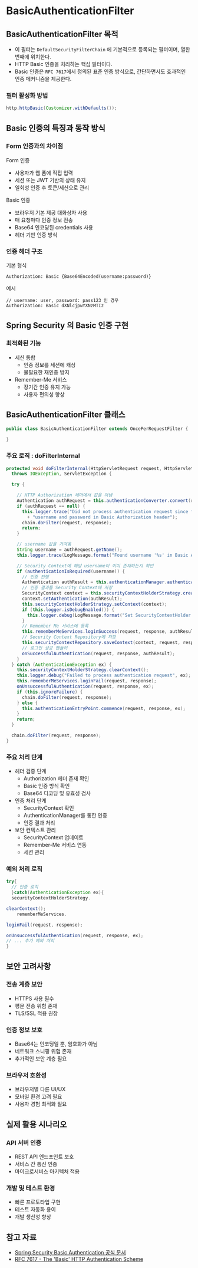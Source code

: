 # BasicAuthenticationFilter

## BasicAuthenticationFilter 목적

- 이 필터는 `DefaultSecurityFilterChain` 에 기본적으로 등록되는 필터이며, 열한 번째에 위치한다.
- HTTP Basic 인증을 처리하는 핵심 필터이다.
- Basic 인증은 `RFC 7617`에서 정의된 표준 인증 방식으로, 간단하면서도 효과적인 인증 메커니즘을 제공한다.

### 필터 활성화 방법

```java
http.httpBasic(Customizer.withDefaults());
```

## Basic 인증의 특징과 동작 방식

### Form 인증과의 차이점

Form 인증

- 사용자가 웹 폼에 직접 입력
- 세션 또는 JWT 기반의 상태 유지
- 일회성 인증 후 토큰/세션으로 관리

Basic 인증

- 브라우저 기본 제공 대화상자 사용
- 매 요청마다 인증 정보 전송
- Base64 인코딩된 credentials 사용
- 헤더 기반 인증 방식

### 인증 헤더 구조

기본 형식

```plaintext
Authorization: Basic {Base64Encoded(username:password)}
```

예시

```plaintext
// username: user, password: pass123 인 경우
Authorization: Basic dXNlcjpwYXNzMTIz
```

## Spring Security 의 Basic 인증 구현

### 최적화된 기능

- 세션 통합
  - 인증 정보를 세션에 캐싱
  - 불필요한 재인증 방지
- Remember-Me 서비스
  - 장기간 인증 유지 가능
  - 사용자 편의성 향상

## BasicAuthenticationFilter 클래스

```java
public class BasicAuthenticationFilter extends OncePerRequestFilter {
  
}
```

### 주요 로직 : doFilterInternal

```java
protected void doFilterInternal(HttpServletRequest request, HttpServletResponse response, FilterChain chain)
  throws IOException, ServletException {

  try {

    // HTTP Authorization 헤더에서 값을 꺼냄
    Authentication authRequest = this.authenticationConverter.convert(request);
    if (authRequest == null) {
      this.logger.trace("Did not process authentication request since failed to find "
        + "username and password in Basic Authorization header");
      chain.doFilter(request, response);
      return;
    }

    // username 값을 가져옴
    String username = authRequest.getName();
    this.logger.trace(LogMessage.format("Found username '%s' in Basic Authorization header", username));

    // Security Context에 해당 username이 이미 존재하는지 확인
    if (authenticationIsRequired(username)) {
      // 인증 진행
      Authentication authResult = this.authenticationManager.authenticate(authRequest);
      // 인증 결과를 Security Context에 저장
      SecurityContext context = this.securityContextHolderStrategy.createEmptyContext();
      context.setAuthentication(authResult);
      this.securityContextHolderStrategy.setContext(context);
      if (this.logger.isDebugEnabled()) {
        this.logger.debug(LogMessage.format("Set SecurityContextHolder to %s", authResult));
      }
      // Remember Me 서비스에 등록
      this.rememberMeServices.loginSuccess(request, response, authResult);
      // Security Context Repository에 저장
      this.securityContextRepository.saveContext(context, request, response);
      // 로그인 성공 핸들러
      onSuccessfulAuthentication(request, response, authResult);
    }
  } catch (AuthenticationException ex) {
    this.securityContextHolderStrategy.clearContext();
    this.logger.debug("Failed to process authentication request", ex);
    this.rememberMeServices.loginFail(request, response);
    onUnsuccessfulAuthentication(request, response, ex);
    if (this.ignoreFailure) {
      chain.doFilter(request, response);
    } else {
      this.authenticationEntryPoint.commence(request, response, ex);
    }
    return;
  }

  chain.doFilter(request, response);
}
```

### 주요 처리 단계

- 헤더 검증 단계
  - Authorization 헤더 존재 확인
  - Basic 인증 방식 확인
  - Base64 디코딩 및 유효성 검사
- 인증 처리 단계
  - SecurityContext 확인
  - AuthenticationManager를 통한 인증
  - 인증 결과 처리
- 보안 컨텍스트 관리
  - SecurityContext 업데이트
  - Remember-Me 서비스 연동
  - 세션 관리

### 예외 처리 로직

```java
try{
  // 인증 로직
  }catch(AuthenticationException ex){
  securityContextHolderStrategy.

clearContext();
    rememberMeServices.

loginFail(request, response);

onUnsuccessfulAuthentication(request, response, ex);
// ... 추가 예외 처리
}
```

## 보안 고려사항

### 전송 계층 보안

- HTTPS 사용 필수
- 평문 전송 위험 존재
- TLS/SSL 적용 권장

### 인증 정보 보호

- Base64는 인코딩일 뿐, 암호화가 아님
- 네트워크 스니핑 위험 존재
- 추가적인 보안 계층 필요

### 브라우저 호환성

- 브라우저별 다른 UI/UX
- 모바일 환경 고려 필요
- 사용자 경험 최적화 필요

## 실제 활용 시나리오

### API 서버 인증

- REST API 엔드포인트 보호
- 서비스 간 통신 인증
- 마이크로서비스 아키텍처 적용

### 개발 및 테스트 환경

- 빠른 프로토타입 구현
- 테스트 자동화 용이
- 개발 생산성 향상

## 참고 자료

- [Spring Security Basic Authentication 공식 문서](https://docs.spring.io/spring-security/reference/servlet/authentication/passwords/basic.html)
- [RFC 7617 - The 'Basic' HTTP Authentication Scheme](https://tools.ietf.org/html/rfc7617)
